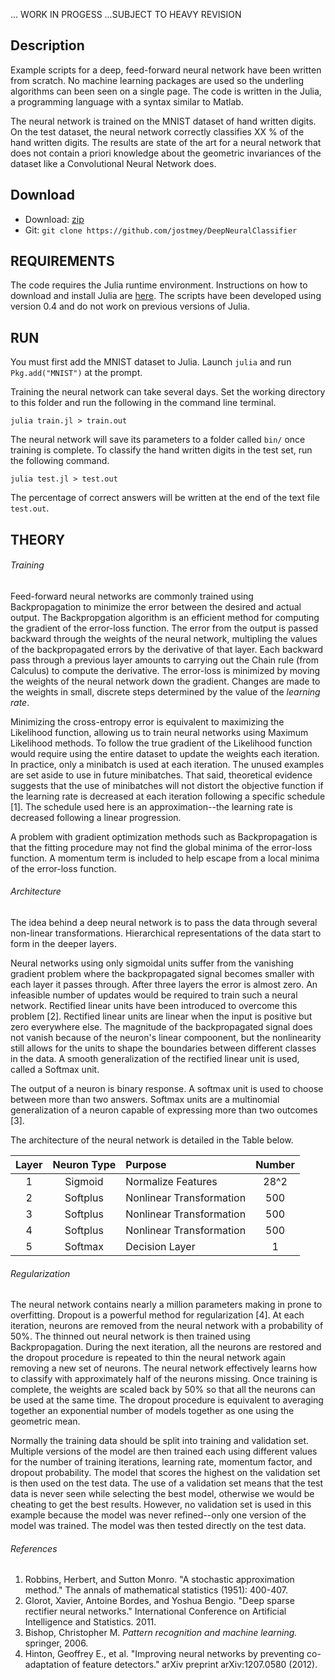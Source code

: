 ... WORK IN PROGESS ...SUBJECT TO HEAVY REVISION

## Description

Example scripts for a deep, feed-forward neural network have been written from scratch. No machine learning packages are used so the underling algorithms can been seen on a single page. The code is written in the Julia, a programming language with a syntax similar to Matlab.

The neural network is trained on the MNIST dataset of hand written digits. On the test dataset, the neural network correctly classifies XX % of the hand written digits. The results are state of the art for a neural network that does not contain a priori knowledge about the geometric invariances of the dataset like a Convolutional Neural Network does.

## Download

* Download: [zip](https://github.com/jostmey/DeepNeuralClassifieer/zipball/master)
* Git: `git clone https://github.com/jostmey/DeepNeuralClassifier`

## REQUIREMENTS

The code requires the Julia runtime environment. Instructions on how to download and install Julia are [here](http://julialang.org/). The scripts have been developed using version 0.4 and do not work on previous versions of Julia.

## RUN

You must first add the MNIST dataset to Julia. Launch `julia` and run `Pkg.add("MNIST")` at the prompt.

Training the neural network can take several days. Set the working directory to this folder and run the following in the command line terminal.

`julia train.jl > train.out`

The neural network will save its parameters to a folder called `bin/` once training is complete. To classify the hand written digits in the test set, run the following command.

`julia test.jl > test.out`

The percentage of correct answers will be written at the end of the text file `test.out`.

## THEORY

###### Training

Feed-forward neural networks are commonly trained using Backpropagation to minimize the error between the desired and actual output. The Backpropgation algorithm is an efficient method for computing the gradient of the error-loss function. The error from the output is passed backward through the weights of the neural network, multipling the values of the backpropagated errors by the derivative of that layer. Each backward pass through a previous layer amounts to carrying out the Chain rule (from Calculus) to compute the derivative. The error-loss is minimized by moving the weights of the neural network down the gradient. Changes are made to the weights in small, discrete steps determined by the value of the *learning rate*.

Minimizing the cross-entropy error is equivalent to maximizing the Likelihood function, allowing us to train neural networks using Maximum Likelihood methods. To follow the true gradient of the Likelihood function would require using the entire dataset to update the weights each iteration. In practice, only a minibatch is used at each iteration. The unused examples are set aside to use in future minibatches. That said, theoretical evidence suggests that the use of minibatches will not distort the objective function if the learning rate is decreased at each iteration following a specific schedule [1]. The schedule used here is an approximation--the learning rate is decreased following a linear progression.

A problem with gradient optimization methods such as Backpropagation is that the fitting procedure may not find the global minima of the error-loss function. A momentum term is included to help escape from a local minima of the error-loss function.

###### Architecture

The idea behind a deep neural network is to pass the data through several non-linear transformations. Hierarchical representations of the data start to form in the deeper layers.

Neural networks using only sigmoidal units suffer from the vanishing gradient problem where the backpropagated signal becomes smaller with each layer it passes through. After three layers the error is almost zero. An infeasible number of updates would be required to train such a neural network. Rectified linear units have been introduced to overcome this problem [2]. Rectified linear units are linear when the input is positive but zero everywhere else. The magnitude of the backpropagated signal does not vanish because of the neuron's linear compoonent, but the nonlinearity still allows for the units to shape the boundaries between different classes in the data. A smooth generalization of the rectified linear unit is used, called a Softmax unit.

The output of a neuron is binary response. A softmax unit is used to choose between more than two answers. Softmax units are a multinomial generalization of a neuron capable of expressing more than two outcomes [3].

The architecture of the neural network is detailed in the Table below.

| Layer | Neuron Type | Purpose                  | Number |
| :----:|:-----------:|:-------------------------|:------:|
| 1     | Sigmoid     | Normalize Features       | 28^2   |
| 2     | Softplus    | Nonlinear Transformation | 500    |
| 3     | Softplus    | Nonlinear Transformation | 500    |
| 4     | Softplus    | Nonlinear Transformation | 500    |
| 5     | Softmax     | Decision Layer           | 1      |

###### Regularization

The neural network contains nearly a million parameters making in prone to overfitting. Dropout is a powerful method for regularization [4]. At each iteration, neurons are removed from the neural network with a probability of 50%. The thinned out neural network is then trained using Backpropagation. During the next iteration, all the neurons are restored and the dropout procedure is repeated to thin the neural network again removing a new set of neurons. The neural network effectively learns how to classify with approximately half of the neurons missing. Once training is complete, the weights are scaled back by 50% so that all the neurons can be used at the same time. The dropout procedure is equivalent to averaging together an exponential number of models together as one using the geometric mean.

Normally the training data should be split into training and validation set. Multiple versions of the model are then trained each using different values for the number of training iterations, learning rate, momentum factor, and dropout probability. The model that scores the highest on the validation set is then used on the test data. The use of a validation set means that the test data is never seen while selecting the best model, otherwise we would be cheating to get the best results. However, no validation set is used in this example because the model was never refined--only one version of the model was trained. The model was then tested directly on the test data.

###### References

[comment]: # (BIBLIOGRAPHY STYLE: MLA)

1. Robbins, Herbert, and Sutton Monro. "A stochastic approximation method." The annals of mathematical statistics (1951): 400-407.
2. Glorot, Xavier, Antoine Bordes, and Yoshua Bengio. "Deep sparse rectifier neural networks." International Conference on Artificial Intelligence and Statistics. 2011.
3. Bishop, Christopher M. *Pattern recognition and machine learning.* springer, 2006.
4. Hinton, Geoffrey E., et al. "Improving neural networks by preventing co-adaptation of feature detectors." arXiv preprint arXiv:1207.0580 (2012).
